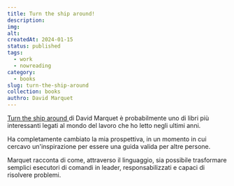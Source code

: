 ```yaml
---
title: Turn the ship around!
description: 
img: 
alt: 
createdAt: 2024-01-15
status: published
tags:
  - work
  - nowreading
category:
  - books
slug: turn-the-ship-around
collection: books
authro: David Marquet
---
```


[Turn the ship around ](https://amzn.to/3RQT08s) di David Marquet è probabilmente uno di libri più interessanti legati al mondo del lavoro che ho letto negli ultimi anni.

Ha completamente cambiato la mia prospettiva, in un momento in cui cercavo un'inspirazione per essere una guida valida per altre persone.

Marquet racconta di come, attraverso il linguaggio, sia possibile trasformare semplici esecutori di comandi in leader, responsabilizzati e capaci di risolvere problemi.
